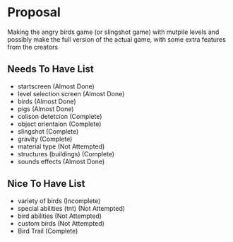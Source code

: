 # Proposal

Making the angry birds game (or slingshot game) with mutpile levels and possibly make the full version of the actual game, with some extra features from the creators


## Needs To Have List

- startscreen (Almost Done)
- level selection screen (Almost Done)
- birds (Almost Done)
- pigs (Almost Done)
- colison detetcion (Complete) 
- object orientaion (Complete)
- slingshot (Complete)
- gravity (Complete)
- material type (Not Attempted)
- structures (buildings) (Complete)
- sounds effects (Almost Done)
 
## Nice To Have List

- variety of birds (Incomplete)
- special abilities (tnt) (Not Attempted)
- bird abilities (Not Attempted)
- custom birds (Not Attempted)
- Bird Trail (Complete)